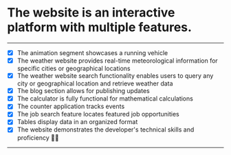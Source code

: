 # The website is an interactive platform with multiple features.
---
- [x] The animation segment showcases a running vehicle
- [x] The weather website provides real-time meteorological information for specific cities or geographical locations
- [x] The weather website search functionality enables users to query any city or geographical location and retrieve weather data
- [x] The blog section allows for publishing updates
- [x] The calculator is fully functional for mathematical calculations
- [x] The counter application tracks events
- [x] The job search feature locates featured job opportunities
- [x] Tables display data in an organized format
- [x] The website demonstrates the developer's technical skills and proficiency 🤏😎
---

